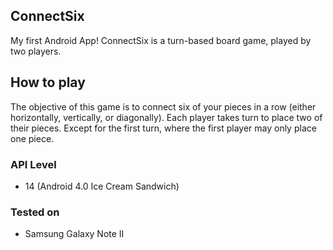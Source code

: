 ## ConnectSix
My first Android App! ConnectSix is a turn-based board game, played by two players.

## How to play
The objective of this game is to connect six of your pieces in a row (either horizontally, vertically, or diagonally). Each player takes turn to place two of their pieces. Except for the first turn, where the first player may only place one piece.

### API Level
* 14 (Android 4.0 Ice Cream Sandwich)

### Tested on
* Samsung Galaxy Note II
